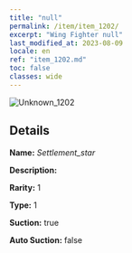 ```yaml
---
title: "null"
permalink: /item/item_1202/
excerpt: "Wing Fighter null"
last_modified_at: 2023-08-09
locale: en
ref: "item_1202.md"
toc: false
classes: wide
---
```



 ![Unknown_1202](/images/item/Settlement_star_p.png)



## Details

 **Name:** *Settlement_star* 

 **Description:** 

 **Rarity:** 1 

 **Type:** 1 

 **Suction:** true 

 **Auto Suction:** false 


